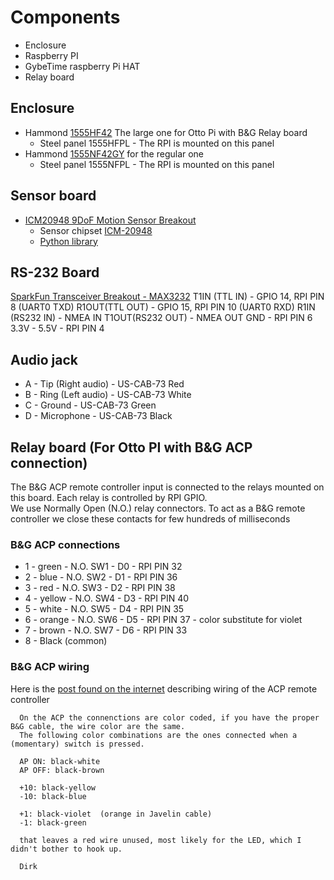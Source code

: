 # Components
- Enclosure
- Raspberry PI
- GybeTime raspberry Pi HAT
- Relay board

## Enclosure 

- Hammond [1555HF42](1555HF42GY.pdf) The large one for Otto Pi with B&G Relay board 
  - Steel panel 1555HFPL - The RPI is mounted on this panel
- Hammond [1555NF42GY](1555NF42.pdf) for the regular one
  - Steel panel 1555NFPL - The RPI is mounted on this panel

## Sensor board 
- [ICM20948 9DoF Motion Sensor Breakout](https://shop.pimoroni.com/products/icm20948)
  - Sensor chipset [ICM-20948](DS-000189-ICM-20948-v1.3.pdf)
  - [Python library](https://github.com/pimoroni/icm20948-python)    

## RS-232 Board
  [SparkFun Transceiver Breakout - MAX3232](https://www.sparkfun.com/products/11189)
  T1IN (TTL IN)    - GPIO 14, RPI PIN 8  (UART0 TXD)
  R1OUT(TTL OUT)   - GPIO 15, RPI PIN 10 (UART0 RXD)
  R1IN (RS232 IN)  - NMEA IN
  T1OUT(RS232 OUT) - NMEA OUT
  GND              - RPI PIN 6 
  3.3V - 5.5V      - RPI PIN 4

## Audio jack
- A - Tip (Right audio) - US-CAB-73 Red 
- B - Ring (Left audio) - US-CAB-73 White
- C - Ground            - US-CAB-73 Green
- D - Microphone        - US-CAB-73 Black

## Relay board (For Otto PI with B&G ACP connection) 
The B&G ACP remote controller input is connected to the relays 
mounted on this board. Each relay is controlled by RPI GPIO.   
We use Normally Open (N.O.) relay connectors. 
To act as a B&G remote controller we close these contacts for few hundreds of milliseconds  

### B&G ACP connections

- 1 - green - N.O. SW1  - D0 - RPI PIN 32
- 2 - blue  - N.O. SW2  - D1  - RPI PIN 36
- 3 - red  - N.O. SW3  - D2  - RPI PIN 38
- 4 - yellow  - N.O. SW4 - D3  - RPI PIN 40
- 5 - white  - N.O. SW5 - D4  - RPI PIN 35  
- 6 - orange  - N.O. SW6 - D5  - RPI PIN 37 - color substitute for violet
- 7 - brown  - N.O. SW7 - D6  - RPI PIN 33
- 8 - Black (common) 

### B&G ACP wiring

Here is the [post found on the internet](https://www.cruisersforum.com/forums/f116/b-and-g-h1000-pilot-handheld-wires-meaning-78713.html)
describing wiring of the ACP remote controller    

```  
  On the ACP the connenctions are color coded, if you have the proper B&G cable, the wire color are the same.
  The following color combinations are the ones connected when a (momentary) switch is pressed.
  
  AP ON: black-white
  AP OFF: black-brown
  
  +10: black-yellow
  -10: black-blue
  
  +1: black-violet  (orange in Javelin cable)
  -1: black-green
  
  that leaves a red wire unused, most likely for the LED, which I didn't bother to hook up.
  
  Dirk
```

